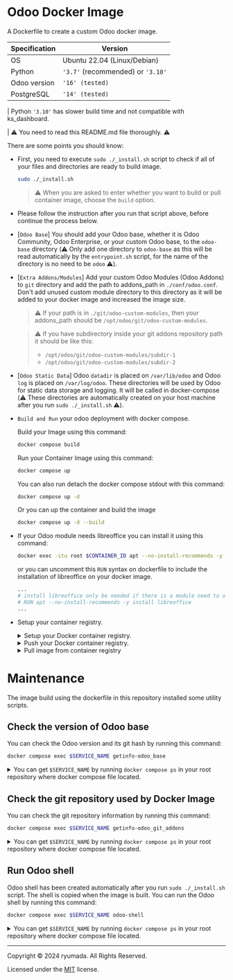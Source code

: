 # Odoo Docker Image
A Dockerfile to create a custom Odoo docker image.

| Specification | Version |
|----|----|
|OS|Ubuntu 22.04 (Linux/Debian)|
|Python|`'3.7'` (recommended) or `'3.10'`|
|Odoo version|`'16' (tested)`|
|PostgreSQL|`'14' (tested)`|

| Python `'3.10'` has slower build time and not compatible with ks_dashboard.

| ⚠️ You need to read this README.md file thoroughly. ⚠️

There are some points you should know:

- First, you need to execute `sudo ./_install.sh` script to check if all of your files and directories are ready to build image.
  ```bash
  sudo ./_install.sh
  ```

  > ⚠️ When you are asked to enter whether you want to build or pull container image, choose the `build` option.

- Please follow the instruction after you run that script above, before continue the process below.

- [`Odoo Base`] You should add your Odoo base, whether it is Odoo Community, Odoo Enterprise, or your custom Odoo base, to the `odoo-base` directory (⚠️ Only add one directory to `odoo-base` as this will be read automatically by the `entrypoint.sh` script, for the name of the directory is no need to be `odoo` ⚠️).

- [`Extra Addons/Modules`] Add your custom Odoo Modules (Odoo Addons) to `git` directory and add the path to addons_path in `./conf/odoo.conf`. Don't add unused custom module directory to this directory as it will be added to your docker image and increased the image size.

  > ⚠️ If your path is in `./git/odoo-custom-modules`, then your addons_path should be `/opt/odoo/git/odoo-custom-modules`.

  > ⚠️ If you have subdirectory inside your git addons repository path it should be like this:
  > - `/opt/odoo/git/odoo-custom-modules/subdir-1`
  > - `/opt/odoo/git/odoo-custom-modules/subdir-2`

- [`Odoo Static Data`] Odoo `datadir` is placed on `/var/lib/odoo` and Odoo `log` is placed on `/var/log/odoo`. These directories will be used by Odoo for static data storage and logging. It will be called in docker-compose (⚠️ These directories are automatically created on your host machine after you run `sudo ./_install.sh` ⚠️).

- `Build and Run` your odoo deployment with docker compose.

  Build your Image using this command:

  ```bash
  docker compose build
  ```

  Run your Container Image using this command:

  ```bash
  docker compose up
  ```

  You can also run detach the docker compose stdout with this command:

  ```bash
  docker compose up -d
  ```

  Or you can up the container and build the image

  ```bash
  docker compose up -d --build
  ```

- If your Odoo module needs libreoffice you can install it using this command:

  ```bash
  docker exec -itu root $CONTAINER_ID apt --no-install-recommends -y install libreoffice
  ```

  or you can uncomment this `RUN` syntax on dockerfile to include the installation of libreoffice on your docker image.

  ```dockerfile
  ...
  # install libreoffice only be needed if there is a module need to use libreoffice featrue
  # RUN apt --no-install-recommends -y install libreoffice
  ...
  ```

- Setup your container registry.
  <details>
  <summary>Setup your Docker container registry.</summary>
    
    > ⚠️ To use Github and Gitlab Container Registry, you need to generate a personal access token (PAT) and use it as a password.
    
    1. Login to Github Container Registry (ghcr.io) using your Github account.

        ```bash
        # if using Github (ghcr.io)
        ## using parameter
        docker login ghcr.io -u your_github_username -p enter_your_personal_access_token
        ## or just login then enter your username and password
        docker login ghcr.io

        # if using Gitlab (registry.gitlab.com)
        ## using parameter
        docker login registry.gitlab.com -u your_gitlab_username -p enter_your_personal_access_token
        ## or just login and then enter your username and password
        docker login registry.gitlab.com

        # if using Docker Hub
        docker login
        ```

  </details>
  <details>
    <summary>Push your Docker container registry.</summary>

    1. Tag your image with the Github Container Registry (ghcr.io) repository. First, you need to edit `docker-compose.yml` file to add the image name and tag.

        ```yaml
        ...
        # push the image to Container registry (enter and choose one)
        ## Use the image from the GitHub Container Registry
        # image: ghcr.io/enter_username/enter_project_name:enter_version
        ## Use the image from the Docker Hub
        # image: enter_username/enter_project_name:enter_version
        ## Use the image from the Gitlab Container Registry
        # image: registry.gitlab.com/enter_username/enter_project_name:enter_version  
        ...
        ```

        > ⚠️ For Github Container Registry (ghcr.io). You need to add labels to the build section on your `docker-compose.yml` file.
        > ```yaml
        > ...
        > # Add labels to connect to github repository (enter github)
        > # labels:
        >   # - org.opencontainers.image.source=https://github.com/enter_username/enter_repository
        > ...
        > ```

    2. Build and push your image to the container registry.

        ```bash
        docker compose up --build -d
        docker compose push
        ```

  </details>

  <details>
    <summary>Pull image from container registry</summary>

    > ⚠️ Before you pull the image from the container registry, make sure the image name is set on your docker compose file.
    
    > ⚠️ You also need to run the `sudo ./_install.sh`. When the script asks you to enter whether you want to build or pull container image, choose the `pull` option.

    1. Make sure the image name is set on your docker compose file.

        ```yaml
        ...
        # push the image to Container registry (enter and choose one)
        ## Use the image from the GitHub Container Registry
        # image: ghcr.io/enter_username/enter_project_name:enter_version
        ## Use the image from the Docker Hub
        # image: enter_username/enter_project_name:enter_version
        ## Use the image from the Gitlab Container Registry
        # image: registry.gitlab.com/enter_username/enter_project_name:enter_version  
        ...
        ```

    2. Pull the image from the container registry.

        ```bash
        docker compose up -d --pull
        ```

  </details>

# Maintenance
The image build using the dockerfile in this repository installed some utility scripts.

## Check the version of Odoo base
You can check the Odoo version and its git hash by running this command:

```bash
docker compose exec $SERVICE_NAME getinfo-odoo_base
```

<details>
  <summary>You can get <code>$SERVICE_NAME</code> by running <code>docker compose ps</code> in your root repository where docker compose file located. </summary>

  This is the output of the command:

  ```bash
  NAME                 IMAGE                COMMAND                  SERVICE   CREATED         STATUS         PORTS
  docker-odoo-odoo-1   docker-odoo:latest   "/opt/odoo/entrypoin…"   odoo      2 minutes ago   Up 2 minutes   
  ```

  As you can see in the `SERVICE` column, the service name is `odoo`.
</details>

## Check the git repository used by Docker Image
You can check the git repository information by running this command:

```bash
docker compose exec $SERVICE_NAME getinfo-odoo_git_addons
```

<details>
  <summary>You can get <code>$SERVICE_NAME</code> by running <code>docker compose ps</code> in your root repository where docker compose file located. </summary>

  This is the output of the command:

  ```bash
  NAME                 IMAGE                COMMAND                  SERVICE   CREATED         STATUS         PORTS
  docker-odoo-odoo-1   docker-odoo:latest   "/opt/odoo/entrypoin…"   odoo      2 minutes ago   Up 2 minutes   
  ```

  As you can see in the `SERVICE` column, the service name is `odoo`.
</details>

## Run Odoo shell
Odoo shell has been created automatically after you run `sudo ./_install.sh` script. The shell is copied when the image is built. You can run the Odoo shell by running this command:

```bash
docker compose exec $SERVICE_NAME odoo-shell
```

<details>
  <summary>You can get <code>$SERVICE_NAME</code> by running <code>docker compose ps</code> in your root repository where docker compose file located. </summary>

  This is the output of the command:

  ```bash
  NAME                 IMAGE                COMMAND                  SERVICE   CREATED         STATUS         PORTS
  docker-odoo-odoo-1   docker-odoo:latest   "/opt/odoo/entrypoin…"   odoo      2 minutes ago   Up 2 minutes   
  ```

  As you can see in the `SERVICE` column, the service name is `odoo`.
</details>

---

Copyright © 2024 ryumada. All Rights Reserved.

Licensed under the [MIT](LICENSE) license.
